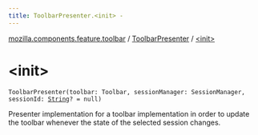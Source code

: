 ```yaml
---
title: ToolbarPresenter.<init> - 
---
```


[mozilla.components.feature.toolbar](../index.html) / [ToolbarPresenter](index.html) / [&lt;init&gt;](./-init-.html)

# &lt;init&gt;

`ToolbarPresenter(toolbar: Toolbar, sessionManager: SessionManager, sessionId: `[`String`](https://kotlinlang.org/api/latest/jvm/stdlib/kotlin/-string/index.html)`? = null)`

Presenter implementation for a toolbar implementation in order to update the toolbar whenever
the state of the selected session changes.


